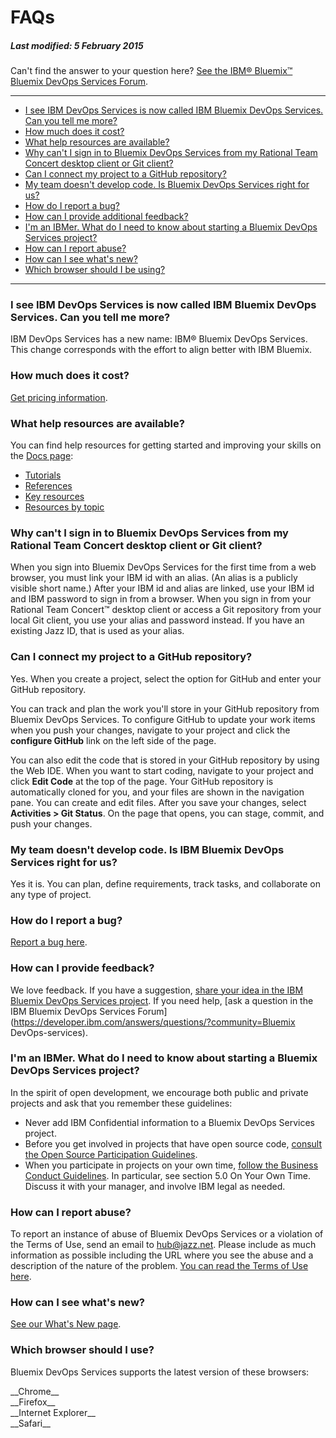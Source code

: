 # FAQs
##### Last modified: 5 February 2015

Can't find the answer to your question here? [See the IBM&reg; Bluemix&trade; Bluemix DevOps Services Forum](https://developer.ibm.com/answers/questions/?community=BDevOps-services).
____

-   [I see IBM DevOps Services is now called IBM Bluemix DevOps Services. Can you tell me more?](#q1)
-   [How much does it cost?](#q2)
-   [What help resources are available?](#q17)
-   [Why can't I sign in to Bluemix DevOps Services from my Rational Team Concert desktop client or Git client? ](#rtcgit)
-   [Can I connect my project to a GitHub repository?](#git)
-   [My team doesn't develop code. Is Bluemix DevOps Services right for us?](#q5)
-   [How do I report a bug?](#q7)
-   [How can I provide additional feedback?](#q8)
-   [I'm an IBMer. What do I need to know about starting a Bluemix DevOps
    Services project?](#ibmer)
-   [How can I report abuse?](#q18)
-   [How can I see what's new?](#q19)
-   [Which browser should I be using?](#q20)

____

<a name="q1"></a>

### I see IBM DevOps Services is now called IBM Bluemix DevOps Services. Can you tell me more? 

IBM DevOps Services has a new name: IBM&reg; Bluemix DevOps Services. This change corresponds with the effort to align better with IBM Bluemix.

<a name="q2"></a>

### How much does it cost?

[Get pricing information](/learn/cost).

<a name="q17"></a>

### What help resources are available? 

You can find help resources for getting started and improving your skills on the [Docs page](/docs):
* [Tutorials](/docs/all#tut)
* [References](/docs/all#ref)
* [Key resources](/docs#key-resources)
* [Resources by topic](/docs#topics)

<a name="rtcgit"></a>

### Why can't I sign in to Bluemix DevOps Services from my Rational Team Concert desktop client or Git client? 

When you sign into Bluemix DevOps Services for the first time from a web browser, you must link your IBM id with an alias. (An alias is a publicly visible short name.) After your IBM id and alias are linked, use your IBM id and IBM password to sign in from a browser. When you sign in from your Rational Team Concert&trade; desktop client or access a Git repository from your local Git client, you use your alias and password instead. If you have an existing Jazz ID, that is used as your alias.

<a name="git"></a>

### Can I connect my project to a GitHub repository? 

Yes. When you create a project, select the option for GitHub and enter your GitHub repository.

You can track and plan the work you'll store in your GitHub repository from Bluemix DevOps Services. To configure GitHub to update your work items when you push your changes, navigate to your project and click the **configure GitHub** link on the left side of the page.

You can also edit the code that is stored in your GitHub repository by using the Web IDE. When you want to start coding, navigate to your project and click **Edit Code** at the top of the page. Your GitHub repository is automatically cloned for you, and your files are shown in the navigation pane. You can create and edit files. After you save your changes, select **Activities \> Git Status**. On the page that opens, you can stage, commit, and push your changes.

<a name="q5"></a>

### My team doesn't develop code. Is IBM Bluemix DevOps Services right for us? 

Yes it is. You can plan, define requirements, track tasks, and collaborate on any type of project.

<a name="q7"></a>

### How do I report a bug? 

[Report a bug here](https://hub.jazz.net/ccm01/web/projects/srich%20%7C%20JazzHub#action=com.ibm.team.dashboard.viewDashboard).

<a name="q8"></a>

### How can I provide feedback?

We love feedback. If you have a suggestion, [share your idea in the IBM Bluemix DevOps Services project](https://hub.jazz.net/ccm01/web/projects/srich%20%7C%20JazzHub#action=com.ibm.team.dashboard.viewDashboard).
If you need help, [ask a question in the IBM Bluemix DevOps Services Forum](https://developer.ibm.com/answers/questions/?community=Bluemix DevOps-services).

<a name="ibmer"></a>

### I'm an IBMer. What do I need to know about starting a Bluemix DevOps Services project? 

In the spirit of open development, we encourage both public and private
projects and ask that you remember these guidelines:

- Never add IBM Confidential information to a Bluemix DevOps Services project. 
- Before you get involved in projects that have open source code, [consult the Open Source Participation Guidelines](https://w3-connections.ibm.com/wikis/home?lang=en-us#!/wiki/W783ba5fa6c1a_40b3_945a_07d0eb0115bd).
- When you participate in projects on your own time, [follow the Business Conduct Guidelines](http://w3-03.ibm.com/ibm/documents/corpdocweb.nsf/ContentDocsByTitle/Business+Conduct+Guidelines). In particular, see section 5.0 On Your Own Time. Discuss it  with your manager, and involve IBM legal as needed.

<a name="q18"></a>

### How can I report abuse? 

To report an instance of abuse of Bluemix DevOps Services or a violation of the Terms of Use, send an email to [hub@jazz.net](mailto:hub@jazz.net?Subject=Reporting%20abuse%20of%20JazzHub&Body=Please%20include%20the%20following%20information%3A%0A%0A%20-%20Your%20email%20address%3A%0A%20-%20The%20URL%28s%29%20where%20you%20observed%20abuse%20on%20Jazzhub%3A%0A%20-%20Any%20other%20details%20you%20feel%20could%20help%20in%20our%20investigation%20of%20this%20issue%3A%0A%0AThank%20you%20for%20your%20report%2C%0A%0AThe%20JazzHub%20Team). 
Please include as much information as possible including the URL where you see the abuse and a description of the nature of the problem. [You can read the Terms of Use here](/terms). 

<a name="q19"></a>

### How can I see what's new?

[See our What's New page](/whatsnew).

<a name="q20"></a>
### Which browser should I use? 

Bluemix DevOps Services supports the latest version of these browsers:

<div class="jh-columns">
	<div class="f_left google-chrome pts pbs mrxs ">
		__Chrome__
	</div>
	<div class="f_left mozilla-firefox pts pbs mrxs ">
		__Firefox__
	</div>
	<div class="f_left microsoft-ie pts pbs mrxs ">
		__Internet Explorer__
	</div>
	<div class="f_left apple-safari pts pbs">
		__Safari__
	</div>
</div>

